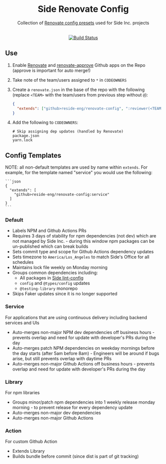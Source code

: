 <div align="center">
    <h1>Side Renovate Config</h1>
    <div>Collection of <a href="https://docs.renovatebot.com/config-presets/">Renovate config presets</a> used for Side Inc. projects</div>
    </br>
</div>

<div align="center">

[![Build Status][build-status-image]][build-status-url]

</div>


## Use

1. Enable [Renovate](https://github.com/renovatebot/renovate) and [renovate-approve](https://github.com/renovatebot/renovate-approve-bot) Github apps on the Repo (approve is important for auto merge!)
1. Take note of the team/users assigned to `*` in `CODEOWNERS`
1. Create a `renovate.json` in the base of the repo with the following (replace `<TEAM>` with the team/users from previous step without `@`):

   ```json
   {
     "extends": ["github>reside-eng/renovate-config", ":reviewer(<TEAM>)"]
   }
   ```

1. Add the following to `CODEOWNERS`:

   ```
   # Skip assigning dep updates (handled by Renovate)
   package.json
   yarn.lock
   ```

## Config Templates

NOTE: all non-default templates are used by name within `extends`. For example, for the template named "service" you would use the following:

    ```json
    {
      "extends": [
        "github>reside-eng/renovate-config:service"
      ]
    }
    ```

### Default

- Labels NPM and Github Actions PRs
- Requires 3 days of stability for npm dependencies (not dev) which are not managed by Side Inc. - during this window npm packages can be un-published which can break builds
- Sets commit type and scope for Github Actions dependency updates
- Sets timezone to `America/Los_Angeles` to match Side's Office for all schedules
- Maintains lock file weekly on Monday morning
- Groups common dependencies including:
  - All packages in [Side lint-config](https://github.com/reside-eng/lint-config)
  - `config` and `@types/config` updates
  - `@testing-library` monorepo
- Skips Faker updates since it is no longer supported

### Service

For applications that are using continuous delivery including backend services and UIs

- Auto-merges non-major NPM dev dependencies off business hours - prevents overlap and need for update with developer's PRs during the day
- Auto-merges patch NPM dependencies on weekday mornings before the day starts (after 5am before 8am) - Engineers will be around if bugs arise, but still prevents overlap with daytime PRs
- Auto-merges non-major Github Actions off business hours - prevents overlap and need for update with developer's PRs during the day

### Library

For npm libraries

- Groups minor/patch npm dependencies into 1 weekly release monday morning - to prevent release for every dependency update
- Auto-merges non-major dev dependencies
- Auto-merges non-major Github Actions

### Action

For custom Github Action

- Extends Library
- Builds bundle before commit (since dist is part of git tracking)

[build-status-image]: https://img.shields.io/github/workflow/status/reside-eng/renovate-config/Verify?style=flat-square
[build-status-url]: https://github.com/reside-eng/renovate-config/actions
